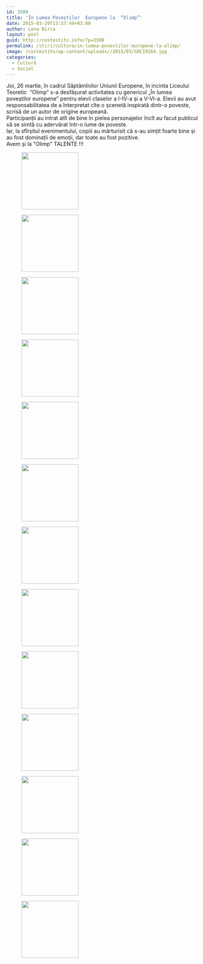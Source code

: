 ```yaml
---
id: 3508
title: 'În Lumea Poveștilor  Europene la  “Olimp”'
date: 2015-03-29T13:57:49+03:00
author: Lena Birca
layout: post
guid: http://costestitv.info/?p=3508
permalink: /stiri/cultura/in-lumea-povestilor-europene-la-olimp/
image: /costestitv/wp-content/uploads//2015/03/SDC19264.jpg
categories:
  - Cultură
  - Social
---
```

Joi, 26 martie, în cadrul Săptămînilor Uniunii Europene, în incinta Liceului Teoretic  “Olimp” s-a desfășurat activitatea cu genericul „În lumea poveștilor europene” pentru elevii claselor a I-IV-a și a V-VI-a. Elevii au avut responsabilitatea de a înterpretat cîte o șcenetă inspirată dintr-o poveste, scrisă de un autor de origine europeană.  
Participanții au intrat atît de bine în pielea personajelor încît au facut publicul să se simtă cu adervărat într-o lume de poveste.  
Iar, la sfîrșitul evenimentului, copiii au mărturisit că s-au simțit foarte bine și au fost dominații de emoții, dar toate au fost pozitive.  
Avem și la “Olimp” TALENTE !!!

<div id='gallery-28' class='gallery galleryid-3508 gallery-columns-3 gallery-size-thumbnail'>
  <figure class='gallery-item'> 
  
  <div class='gallery-icon landscape'>
    <a href='/costestitv/stiri/cultura/in-lumea-povestilor-europene-la-olimp/attachment/sdc19248/'><img width="150" height="150" src="/costestitv/wp-content/uploads//2015/03/SDC19248.jpg" class="attachment-thumbnail size-thumbnail" alt="" /></a>
  </div></figure><figure class='gallery-item'> 
  
  <div class='gallery-icon landscape'>
    <a href='/costestitv/stiri/cultura/in-lumea-povestilor-europene-la-olimp/attachment/sdc19249/'><img width="150" height="150" src="/costestitv/wp-content/uploads//2015/03/SDC19249.jpg" class="attachment-thumbnail size-thumbnail" alt="" /></a>
  </div></figure><figure class='gallery-item'> 
  
  <div class='gallery-icon landscape'>
    <a href='/costestitv/stiri/cultura/in-lumea-povestilor-europene-la-olimp/attachment/sdc19250/'><img width="150" height="150" src="/costestitv/wp-content/uploads//2015/03/SDC19250.jpg" class="attachment-thumbnail size-thumbnail" alt="" /></a>
  </div></figure><figure class='gallery-item'> 
  
  <div class='gallery-icon landscape'>
    <a href='/costestitv/stiri/cultura/in-lumea-povestilor-europene-la-olimp/attachment/sdc19251/'><img width="150" height="150" src="/costestitv/wp-content/uploads//2015/03/SDC19251.jpg" class="attachment-thumbnail size-thumbnail" alt="" /></a>
  </div></figure><figure class='gallery-item'> 
  
  <div class='gallery-icon landscape'>
    <a href='/costestitv/stiri/cultura/in-lumea-povestilor-europene-la-olimp/attachment/sdc19253/'><img width="150" height="150" src="/costestitv/wp-content/uploads//2015/03/SDC19253.jpg" class="attachment-thumbnail size-thumbnail" alt="" /></a>
  </div></figure><figure class='gallery-item'> 
  
  <div class='gallery-icon landscape'>
    <a href='/costestitv/stiri/cultura/in-lumea-povestilor-europene-la-olimp/attachment/sdc19257/'><img width="150" height="150" src="/costestitv/wp-content/uploads//2015/03/SDC19257.jpg" class="attachment-thumbnail size-thumbnail" alt="" /></a>
  </div></figure><figure class='gallery-item'> 
  
  <div class='gallery-icon landscape'>
    <a href='/costestitv/stiri/cultura/in-lumea-povestilor-europene-la-olimp/attachment/sdc19260/'><img width="150" height="150" src="/costestitv/wp-content/uploads//2015/03/SDC19260.jpg" class="attachment-thumbnail size-thumbnail" alt="" /></a>
  </div></figure><figure class='gallery-item'> 
  
  <div class='gallery-icon landscape'>
    <a href='/costestitv/stiri/cultura/in-lumea-povestilor-europene-la-olimp/attachment/sdc19262/'><img width="150" height="150" src="/costestitv/wp-content/uploads//2015/03/SDC19262.jpg" class="attachment-thumbnail size-thumbnail" alt="" /></a>
  </div></figure><figure class='gallery-item'> 
  
  <div class='gallery-icon landscape'>
    <a href='/costestitv/stiri/cultura/in-lumea-povestilor-europene-la-olimp/attachment/sdc19273/'><img width="150" height="150" src="/costestitv/wp-content/uploads//2015/03/SDC19273.jpg" class="attachment-thumbnail size-thumbnail" alt="" /></a>
  </div></figure><figure class='gallery-item'> 
  
  <div class='gallery-icon landscape'>
    <a href='/costestitv/stiri/cultura/in-lumea-povestilor-europene-la-olimp/attachment/sdc19274/'><img width="150" height="150" src="/costestitv/wp-content/uploads//2015/03/SDC19274.jpg" class="attachment-thumbnail size-thumbnail" alt="" /></a>
  </div></figure><figure class='gallery-item'> 
  
  <div class='gallery-icon landscape'>
    <a href='/costestitv/stiri/cultura/in-lumea-povestilor-europene-la-olimp/attachment/sdc19276/'><img width="150" height="150" src="/costestitv/wp-content/uploads//2015/03/SDC19276.jpg" class="attachment-thumbnail size-thumbnail" alt="" /></a>
  </div></figure><figure class='gallery-item'> 
  
  <div class='gallery-icon landscape'>
    <a href='/costestitv/stiri/cultura/in-lumea-povestilor-europene-la-olimp/attachment/sdc19284/'><img width="150" height="150" src="/costestitv/wp-content/uploads//2015/03/SDC19284.jpg" class="attachment-thumbnail size-thumbnail" alt="" /></a>
  </div></figure><figure class='gallery-item'> 
  
  <div class='gallery-icon landscape'>
    <a href='/costestitv/stiri/cultura/in-lumea-povestilor-europene-la-olimp/attachment/sdc19285/'><img width="150" height="150" src="/costestitv/wp-content/uploads//2015/03/SDC19285.jpg" class="attachment-thumbnail size-thumbnail" alt="" /></a>
  </div></figure>
</div>